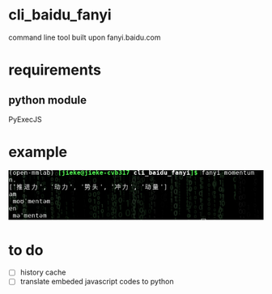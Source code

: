 # cli_baidu_fanyi
command line tool built upon fanyi.baidu.com

# requirements
## python module
PyExecJS

# example
![](Screenshot_2021-08-13_23-49-01.png)

# to do
- [ ] history cache
- [ ] translate embeded javascript codes to python